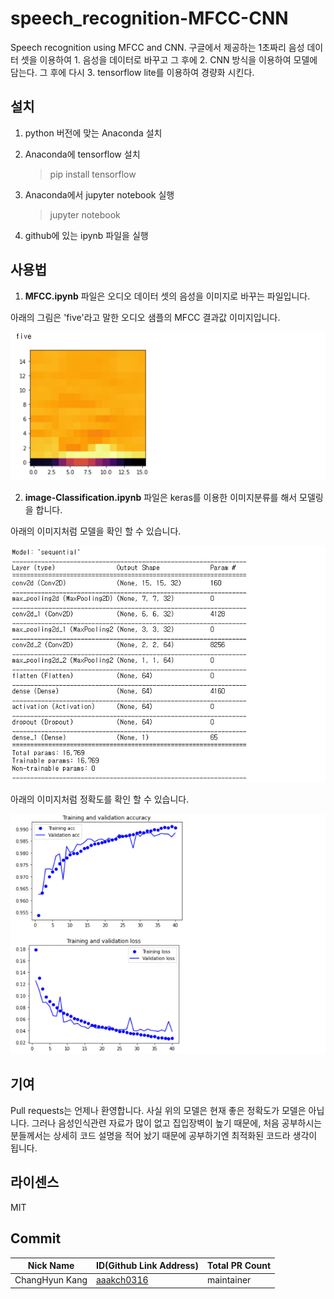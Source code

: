 # speech_recognition-MFCC-CNN
 Speech recognition using MFCC and CNN. 
구글에서 제공하는 1초짜리 음성 데이터 셋을 이용하여 1. 음성을 데이터로 바꾸고 그 후에 2. CNN 방식을 이용하여 모델에 담는다. 그 후에 다시 3. tensorflow lite를 이용하여 경량화 시킨다.





## 설치

1. python 버전에 맞는 Anaconda 설치

2. Anaconda에 tensorflow 설치

   > pip install tensorflow

3. Anaconda에서 jupyter notebook 실행

   > jupyter notebook

4. github에 있는 ipynb 파일을 실행





## 사용법

1. **MFCC.ipynb** 파일은 오디오 데이터 셋의 음성을 이미지로 바꾸는 파일입니다.

아래의 그림은 'five'라고 말한 오디오 샘플의 MFCC 결과값 이미지입니다.

![MFCC_result](./image/MFCC_result.PNG)





2. **image-Classification.ipynb** 파일은 keras를 이용한 이미지분류를 해서 모델링을 합니다.

아래의 이미지처럼 모델을 확인 할 수 있습니다.

![display_model](./image/display_model.PNG)



아래의 이미지처럼 정확도를 확인 할 수 있습니다.

![validation](./image/validation.PNG)







## 기여

Pull requests는 언제나 환영합니다. 사실 위의 모델은 현재 좋은 정확도가 모델은 아닙니다. 그러나 음성인식관련 자료가 많이 없고 집입장벽이 높기 때문에, 처음 공부하시는 분들께서는 상세히 코드 설명을 적어 놨기 때문에 공부하기엔 최적화된 코드라 생각이 됩니다.







## 라이센스

MIT





## Commit

| Nick Name      | ID(Github Link Address)                     | Total PR Count |
| -------------- | ------------------------------------------- | -------------- |
| ChangHyun Kang | [aaakch0316](https://github.com/aaakch0316) | maintainer     |
